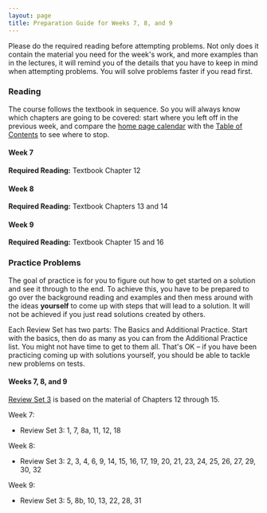 ```yaml
---
layout: page
title: Preparation Guide for Weeks 7, 8, and 9
---
```


Please do the required reading before attempting problems. Not only does it contain the material you need for the week's work, and more examples than in the lectures, it will remind you of the details that you have to keep in mind when attempting problems. You will solve problems faster if you read first.

### Reading ###

The course follows the textbook in sequence. So you will always know which chapters are going to be covered: start where you left off in the previous week, and compare the [home page calendar](http://prob140.org/) with the [Table of Contents](http://prob140.org/textbook/README) to see where to stop.

#### Week 7 ####
**Required Reading:** Textbook Chapter 12


#### Week 8 ####

**Required Reading:** Textbook Chapters 13 and 14

#### Week 9 ####

**Required Reading:** Textbook Chapter 15 and 16


### Practice Problems ###
The goal of practice is for you to figure out how to get started on a solution and see it through to the end. To achieve this, you have to be prepared to go over the background reading and examples and then mess around with the ideas **yourself** to come up with steps that will lead to a solution. It will not be achieved if you just read solutions created by others.

Each Review Set has two parts: The Basics and Additional Practice. Start with the basics, then do as many as you can from the Additional Practice list. You might not have time to get to them all. That's OK – if you have been practicing coming up with solutions yourself, you should be able to tackle new problems on tests.

#### Weeks 7, 8, and 9 ####
[Review Set 3](http://prob140.org/textbook/Chapter_15/06_Review_Problems_Set_3.html) is based on the material of Chapters 12 through 15. 

Week 7:
- Review Set 3: 1, 7, 8a, 11, 12, 18

Week 8:
- Review Set 3: 2, 3, 4, 6, 9, 14, 15, 16, 17, 19, 20, 21, 23, 24, 25, 26, 27, 29, 30, 32

Week 9:
- Review Set 3: 5, 8b, 10, 13, 22, 28, 31



